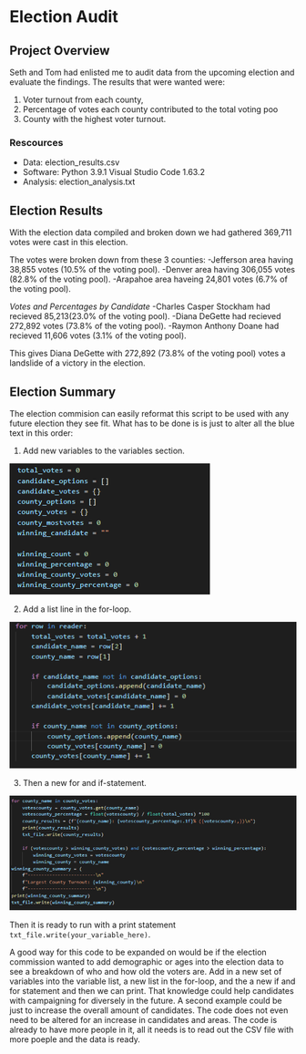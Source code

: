 # Election Audit

## Project Overview
Seth and Tom had enlisted me to audit data from the upcoming election and evaluate the findings. The results that were wanted were: 
1. Voter turnout from each county,
2. Percentage of votes each county contributed to the total voting poo
3. County with the highest voter turnout.

### Rescources
- Data: election_results.csv
- Software: Python 3.9.1
	    Visual Studio Code 1.63.2
- Analysis: election_analysis.txt

## Election Results
With the election data compiled and broken down we had gathered 
369,711 votes were cast in this election.

The votes were broken down from these 3 counties:
-Jefferson area having 38,855 votes (10.5% of the voting pool). 
-Denver area having 306,055 votes (82.8% of the voting pool).
-Arapahoe area haveing 24,801 votes (6.7% of the voting pool).

*Votes and Percentages by Candidate*
-Charles Casper Stockham had recieved 85,213(23.0% of the voting pool).
-Diana DeGette had recieved 272,892 votes (73.8% of the voting pool).
-Raymon Anthony Doane had recieved 11,606 votes (3.1% of the voting pool).

This gives Diana DeGette with 272,892 (73.8% of the voting pool) votes a landslide of a victory in the election.

## Election Summary
The election commision can easily reformat this script to be used with any future election they see fit. What has to be done is is just to alter all the blue text in this order:

1. Add new variables to the variables section.

![Variables_pull.PNG](https://github.com/Cyber-Wolfe/ElectionAudit/blob/main/Script_Screenshots/Variables_pull.PNG)

2. Add a list line in the for-loop.

![Row_reader](https://github.com/Cyber-Wolfe/ElectionAudit/blob/main/Script_Screenshots/Row_reader.PNG)

3. Then a new for and if-statement.

![for_block](https://github.com/Cyber-Wolfe/ElectionAudit/blob/main/Script_Screenshots/for_block.PNG)

Then it is ready to run with a print statement `txt_file.write(your_variable_here)`.

A good way for this code to be expanded on would be if the election commission wanted to add demographic or ages into the election data to see a breakdown of who and how old the voters are. Add in a new set of variables into the variable list, a new list in the for-loop, and the a new if and for statement and then we can print.  That knowledge could help candidates with campaigning for diversely in the future.
A second example could be just to increase the overall amount of candidates. The code does not even need to be altered for an increase in candidates and areas.  The code is already to have more people in it, all it needs is to read out the CSV file with more poeple and the data is ready.
